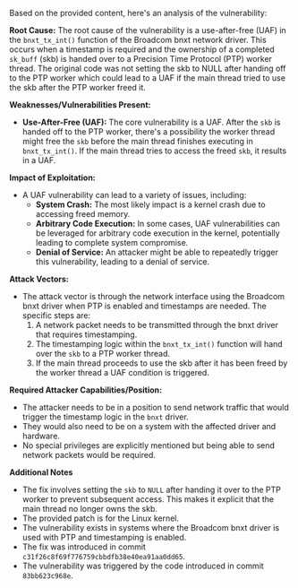 Based on the provided content, here's an analysis of the vulnerability:

**Root Cause:**
The root cause of the vulnerability is a use-after-free (UAF) in the `bnxt_tx_int()` function of the Broadcom bnxt network driver. This occurs when a timestamp is required and the ownership of a completed `sk_buff` (skb) is handed over to a Precision Time Protocol (PTP) worker thread. The original code was not setting the skb to NULL after handing off to the PTP worker which could lead to a UAF if the main thread tried to use the skb after the PTP worker freed it.

**Weaknesses/Vulnerabilities Present:**
- **Use-After-Free (UAF):** The core vulnerability is a UAF. After the `skb` is handed off to the PTP worker, there's a possibility the worker thread might free the `skb` before the main thread finishes executing in `bnxt_tx_int()`. If the main thread tries to access the freed `skb`, it results in a UAF.

**Impact of Exploitation:**
- A UAF vulnerability can lead to a variety of issues, including:
  - **System Crash:** The most likely impact is a kernel crash due to accessing freed memory.
  - **Arbitrary Code Execution:** In some cases, UAF vulnerabilities can be leveraged for arbitrary code execution in the kernel, potentially leading to complete system compromise.
  - **Denial of Service:** An attacker might be able to repeatedly trigger this vulnerability, leading to a denial of service.

**Attack Vectors:**
- The attack vector is through the network interface using the Broadcom bnxt driver when PTP is enabled and timestamps are needed. The specific steps are:
  1. A network packet needs to be transmitted through the bnxt driver that requires timestamping.
  2. The timestamping logic within the `bnxt_tx_int()` function will hand over the `skb` to a PTP worker thread.
  3. If the main thread proceeds to use the skb after it has been freed by the worker thread a UAF condition is triggered.

**Required Attacker Capabilities/Position:**
- The attacker needs to be in a position to send network traffic that would trigger the timestamp logic in the `bnxt` driver.
- They would also need to be on a system with the affected driver and hardware.
- No special privileges are explicitly mentioned but being able to send network packets would be required.

**Additional Notes**
- The fix involves setting the `skb` to `NULL` after handing it over to the PTP worker to prevent subsequent access. This makes it explicit that the main thread no longer owns the skb.
- The provided patch is for the Linux kernel.
- The vulnerability exists in systems where the Broadcom bnxt driver is used with PTP and timestamping is enabled.
- The fix was introduced in commit `c31f26c8f69f776759cbbdfb38e40ea91aa0dd65`.
- The vulnerability was triggered by the code introduced in commit `83bb623c968e`.